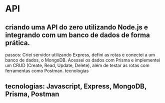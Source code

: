 # API 

## criando uma API do zero utilizando Node.js e integrando com um banco de dados de forma prática.

passos: Criei servidor utilizando Express, defini as rotas e conectei a um banco de dados, o MongoDB.
Acessei os dados com Prisma e implementei um CRUD (Create, Read, Update, Delete), além de testar as rotas com ferramentas como Postman. 
tecnologias
## tecnologias: Javascript, Express, MongoDB, Prisma, Postman
